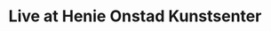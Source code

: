 ---
artist: Lindstrøm
title: 'Live at Henie Onstad Kunstsenter'
apple_link: 'https://music.apple.com/us/album/live-at-henie-onstad-kunstsenter/1507245587'
link: 'https://www.dropbox.com/s/juus44kijgsui0e/Lindstrom.zip?dl=1'
content: "Psilocybin enthsuiasts need _Live at Henie Onstad Kunstsenter_ for their journies immediately! Not gonna lie—-the last half devolvles into proggy wonkiness, but hearing Lindstrøm wield his masterful command over hardware remains a treat. The installation iteslf is also worth a [look](https://www.youtube.com/watch?v=an8Z60q9nyY&t=2s).\n"
new_image: ../assets/FFWD/Lindstrom.jpg
published_date: '2020-05-04T22:01:22.000Z'
---